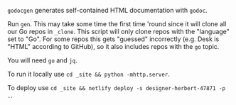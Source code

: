 `godocgen` generates self-contained HTML documentation with `godoc`.

Run `gen`. This may take some time the first time 'round since it will clone all
our Go repos in `_clone`. This script will only clone repos with the "language"
set to "Go". For some repos this gets "guessed" incorrectly (e.g. Desk is "HTML"
according to GitHub), so it also includes repos with the `go` topic.

You will need `go` and `jq`.

To run it locally use `cd _site && python -mhttp.server`.

To deploy use `cd _site && netlify deploy -s designer-herbert-47871 -p .`.
